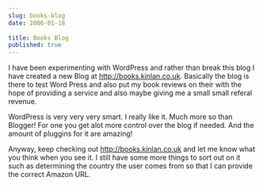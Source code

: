 ```yaml
---
slug: books-blog
date: 2006-01-18
 
title: Books Blog
published: true
---
```

I have been experimenting with WordPress and rather than break this blog I have created a new Blog at <a href="http://books.kinlan.co.uk">http://books.kinlan.co.uk</a>.  Basically the blog is there to test Word Press and also put my book reviews on their with the hope of providing a service and also maybe giving me a small small referal revenue.<p />WordPress is very very very smart.  I really like it.  Much more so than Blogger!  For one you get alot more control over the blog if needed.  And the amount of pluggins for it are amazing!<p />Anyway, keep checking out <a href="http://books.kinlan.co.uk">http://books.kinlan.co.uk</a> and let me know what you think when you see it.  I still have some more things to sort out on it such as determining the country the user comes from so that I can provide the correct Amazon URL.<p /><br />

